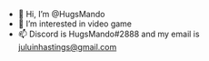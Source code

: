 - 👋 Hi, I’m @HugsMando
- 👀 I’m interested in video game
- 📫 Discord is HugsMando#2888 and my email is juluinhastings@gmail.com
<!---
HugsMando/HugsMando is a ✨ special ✨ repository because its `README.md` (this file) appears on your GitHub profile.
You can click the Preview link to take a look at your changes.
--->
